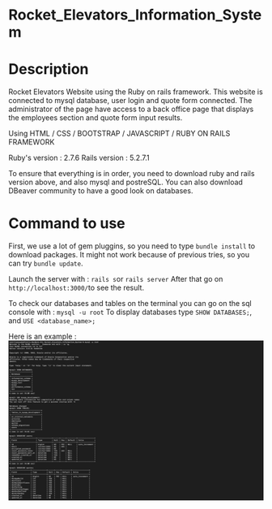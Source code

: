 # Rocket_Elevators_Information_System

# Description
Rocket Elevators Website using the Ruby on rails framework. This website is connected to mysql database, user login and quote form connected. 
The administrator of the page have access to a back office page that displays the employees section and quote form input results.

Using HTML / CSS / BOOTSTRAP / JAVASCRIPT / RUBY ON RAILS FRAMEWORK

Ruby's version : 2.7.6
Rails version : 5.2.7.1

To ensure that everything is in order, you need to download ruby and rails version above, and also mysql and postreSQL. You can also download DBeaver community to have a good look on databases.

# Command to use

First, we use a lot of gem pluggins, so you need to type `bundle install` to download packages. It might not work because of previous tries, so you can try `bundle update`. 

Launch the server with : `rails s`or `rails server`
After that go on `http://localhost:3000/`to see the result.

To check our databases and tables on the terminal you can go on the sql console with : `mysql -u root`
To display databases type `SHOW DATABASES;`, and `USE <database_name>;`

Here is an example :
![alt text](https://github.com/mlouellette/Rocket_Elevators_Information_System/blob/main/image.png?raw=true)





